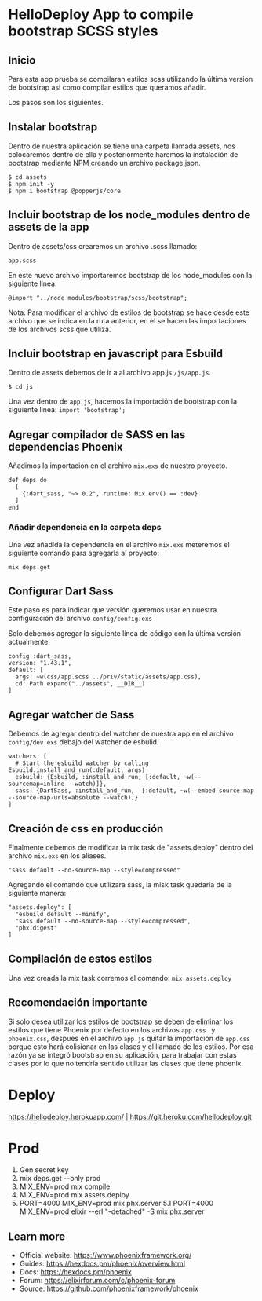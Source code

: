 # HelloDeploy App to compile bootstrap SCSS styles

## Inicio

  Para esta app prueba se compilaran estilos scss utilizando la última version de bootstrap asi como compilar estilos que queramos añadir.

  Los pasos son los siguientes.

## Instalar bootstrap

  Dentro de nuestra aplicación se tiene una carpeta llamada assets, nos colocaremos dentro de ella y posteriormente haremos la instalación de bootstrap mediante NPM creando un archivo package.json.

  ```
  $ cd assets
  $ npm init -y
  $ npm i bootstrap @popperjs/core
  ```

## Incluir bootstrap de los node_modules dentro de assets de la app

  Dentro de assets/css crearemos un archivo .scss llamado:  
  ``` 
  app.scss  
  ``` 
  En este nuevo archivo importaremos bootstrap de los node_modules con la siguiente linea: 

  ``` @import "../node_modules/bootstrap/scss/bootstrap"; ```

  Nota: Para modificar el archivo de estilos de bootstrap se hace desde este archivo que se indica en la ruta anterior, en el se hacen las importaciones de los archivos scss que utiliza.

## Incluir bootstrap en javascript para Esbuild

  Dentro de assets debemos de ir a al archivo app.js `/js/app.js`.
   ```
  $ cd js
   ```

  Una vez dentro de ` app.js `, hacemos la importación de bootstrap con la siguiente linea:
  ``` import 'bootstrap'; ```

## Agregar compilador de SASS en las dependencias Phoenix

  Añadimos la importacion en el archivo `mix.exs` de nuestro proyecto.

  ``` 
  def deps do
    [
      {:dart_sass, "~> 0.2", runtime: Mix.env() == :dev}
    ]
  end
  ```
### Añadir dependencia en la carpeta deps

  Una vez añadida la dependencia en el archivo `mix.exs` meteremos el siguiente comando para agregarla al proyecto:

  ``` 
  mix deps.get
  ``` 

## Configurar Dart Sass

  Este paso es para indicar que versión queremos usar en nuestra configuración del archivo `config/config.exs`

  Solo debemos agregar la siguiente línea de código con la última versión actualmente:
  ```
  config :dart_sass,
  version: "1.43.1",
  default: [
    args: ~w(css/app.scss ../priv/static/assets/app.css),
    cd: Path.expand("../assets", __DIR__)
  ]
  ```

## Agregar watcher de Sass

  Debemos de agregar dentro del watcher de nuestra app en el archivo  `config/dev.exs` debajo del watcher de esbulid.

  ```
  watchers: [
    # Start the esbuild watcher by calling Esbuild.install_and_run(:default, args)
    esbuild: {Esbuild, :install_and_run, [:default, ~w(--sourcemap=inline --watch)]},
    sass: {DartSass, :install_and_run,  [:default, ~w(--embed-source-map --source-map-urls=absolute --watch)]}
  ]
  ```

## Creación de css en producción

  Finalmente debemos de modificar la mix task de "assets.deploy" dentro del archivo `mix.exs` en los aliases.
  ```
  "sass default --no-source-map --style=compressed"
  ```

  Agregando el comando que utilizara sass, la misk task quedaria de la siguiente manera:
  ```
  "assets.deploy": [
    "esbuild default --minify",
    "sass default --no-source-map --style=compressed",
    "phx.digest"
  ]
  ```

## Compilación de estos estilos

  Una vez creada la mix task corremos el comando: ` mix assets.deploy `
  
## Recomendación importante
  Si solo desea utilizar los estilos de bootstrap se deben de eliminar los estilos que tiene Phoenix por defecto en los archivos `app.css ` y `phoenix.css`, despues en el archivo `app.js` quitar la importación de `app.css` porque esto hará colisionar en las clases y el llamado de los estilos.
  Por esa razón ya se integró bootstrap en su aplicación, para trabajar con estas clases por lo que no tendría sentido utilizar las clases que tiene phoenix.


# Deploy

  https://hellodeploy.herokuapp.com/ | https://git.heroku.com/hellodeploy.git

# Prod
  1. Gen secret key
  2. mix deps.get --only prod
  3. MIX_ENV=prod mix compile
  4. MIX_ENV=prod mix assets.deploy
  5. PORT=4000 MIX_ENV=prod mix phx.server
  5.1 PORT=4000 MIX_ENV=prod elixir --erl "-detached" -S mix phx.server
## Learn more

  * Official website: https://www.phoenixframework.org/
  * Guides: https://hexdocs.pm/phoenix/overview.html
  * Docs: https://hexdocs.pm/phoenix
  * Forum: https://elixirforum.com/c/phoenix-forum
  * Source: https://github.com/phoenixframework/phoenix
